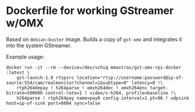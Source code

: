 # Dockerfile for working GStreamer w/OMX

Based on `debian:buster` image. Builds a copy of `gst-omx` and integrates it into the system GStreamer.

Example usage:

```
docker run -it --rm --device=/dev/vchiq mmastrac/gst-omx-rpi-docker
:latest \
    gst-launch-1.0 rtspsrc location="rtsp://username:password@ip-of-source:554/cam/realmonitor?channel=1&subtype=0" latency=0 !\
    rtph264depay ! h264parse ! omxh264dec ! omxh264enc target-bitrate=500000 control-rate=1 ! video/x-h264, profile=baseline !\
    h264parse ! rtph264pay name=pay0 config-interval=1 pt=96 ! udpsink host=ip-of-sink port=8004 sync=false
```

